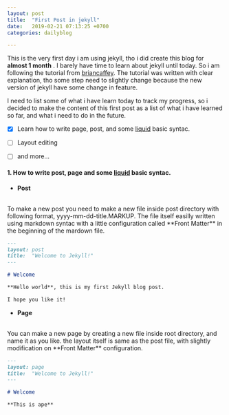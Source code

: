 ```yaml
---
layout: post
title:  "First Post in jekyll"
date:   2019-02-21 07:13:25 +0700
categories: dailyblog

---
```


This is the very first day i am using jekyll, tho i did create this blog for **almost 1 month** . I barely have time to learn about jekyll until today. So i am following the tutorial from [briancaffey](http://briancaffey.github.io/2016/03/17/jekyll-tutorial.html). The tutorial was written with clear explanation, tho some step need to slightly change because the new version of jekyll have some change in feature.

I need to list some of what i have learn today to track my progress, so i decided to make the content of this first post as a list of  what i have learned so far, and what i need to do in the future.

- [x] Learn how to write page, post, and some [liquid](https://help.shopify.com/en/themes/liquid/basics) basic syntac.
- [ ] Layout editing
- [ ] and more...



#### **1. How to write post, page and some [liquid](https://help.shopify.com/en/themes/liquid/basics) basic syntac.**

+ **Post**
<br>
To make a new post you need to make a new file inside post directory with following format, yyyy-mm-dd-title.MARKUP. The file itself easilly written using markdown syntac with a little configuration called **Front Matter** in the beginning of the mardown file.

```markdown
---
layout: post
title:  "Welcome to Jekyll!"
---

# Welcome

**Hello world**, this is my first Jekyll blog post.

I hope you like it!
```


+ **Page** 
<br>
You can make a new page by creating a new file inside root directory, and name it as you like. the layout itself is same as the post file, with slightly modification on  **Front Matter**  configuration.

```markdown
---
layout: page
title:  "Welcome to Jekyll!"
---

# Welcome

**This is ape**
```
